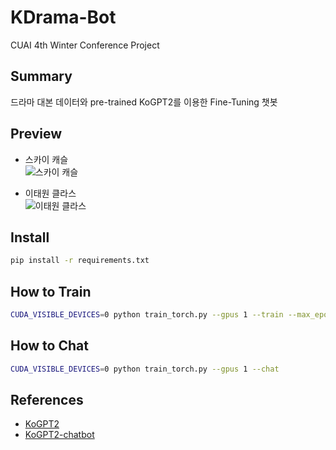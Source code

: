# KDrama-Bot
CUAI 4th Winter Conference Project

## Summary
드라마 대본 데이터와 pre-trained KoGPT2를 이용한 Fine-Tuning 챗봇

## Preview
* 스카이 캐슬  
![스카이 캐슬](./imgs/skycastle.png)

* 이태원 클라스  
![이태원 클라스](./imgs/itaewon.png)


## Install
```bash
pip install -r requirements.txt
```

## How to Train
```bash
CUDA_VISIBLE_DEVICES=0 python train_torch.py --gpus 1 --train --max_epochs 50
```

## How to Chat
```bash
CUDA_VISIBLE_DEVICES=0 python train_torch.py --gpus 1 --chat
```

## References
* [KoGPT2](https://github.com/SKT-AI/KoGPT2)
* [KoGPT2-chatbot](https://github.com/haven-jeon/KoGPT2-chatbot/blob/master/README.md)
